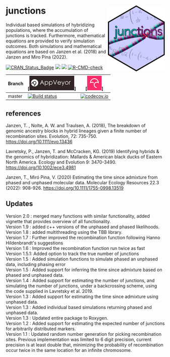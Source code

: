 # junctions <img src="pics/junctions_sticker3.png" align="right" width="180" />
Individual based simulations of hybridizing populations, where the accumulation of junctions is tracked. Furthermore, mathematical equations are provided to verify simulation outcomes. Both simulations and mathematical equations are based on Janzen et al. (2018) and Janzen and Miro Pina (2022).

[![CRAN_Status_Badge](https://www.r-pkg.org/badges/version/junctions)](https://cran.r-project.org/package=junctions)
[![](https://cranlogs.r-pkg.org/badges/grand-total/junctions)](https://cran.r-project.org/package=junctions)
[![](https://cranlogs.r-pkg.org/badges/junctions)](https://cran.r-project.org/package=junctions)
[![R-CMD-check](https://github.com/thijsjanzen/junctions/workflows/R-CMD-check/badge.svg)](https://github.com/thijsjanzen/junctions/actions)

Branch|[![AppVeyor logo](pics/AppVeyor.png)]|[![Codecov logo](pics/Codecov.png)]
---|---|---
master|[![Build status](https://ci.appveyor.com/api/projects/status/rt9856tv3pi87sms?svg=true)](https://ci.appveyor.com/project/thijsjanzen/junctions)|[![codecov.io](https://codecov.io/gh/thijsjanzen/junctions/branch/master/graph/badge.svg)](https://app.codecov.io/gh/thijsjanzen/junctions)


## references
Janzen, T. , Nolte, A. W. and Traulsen, A. (2018), The breakdown of genomic ancestry blocks in hybrid lineages given a finite number of recombination sites. Evolution, 72: 735-750. https://doi.org/10.1111/evo.13436

Lavretsky, P., Janzen, T. and McCracken, KG.  (2019) Identifying hybrids & the genomics of hybridization: Mallards & American black ducks of Eastern North America. Ecology and Evolution 9: 3470-3490. https://doi.org/10.1002/ece3.4981

Janzen, T., Miró Pina, V. (2020) Estimating the time since admixture from phased and unphased molecular data. Molecular Ecology Resources 22.3 (2022): 908-926. https://doi.org/10.1111/1755-0998.13519 


## Updates
Version 2.0 : merged many functions with similar functionality, added vignette that provides overview of all functionality. <br />
Version 1.9 : added c++ versions of the unphased and phased likelihoods. <br />
Version 1.8 : added multithreading using the TBB library. <br />
Version 1.7 : Further improved the recombination function following Hanno Hildenbrandt's suggestions <br />
Version 1.6 : Improved the recombination function run twice as fast <br />
Version 1.5.1: Added option to track the true number of junctions <br />
Version 1.5  : Added simulation functions to simulate phased an unphased data, including phasing error <br />
Version 1.5  : Added support for inferring the time since admixture based on phased and unphased data. <br />
Version 1.4  : Added support for estimating the number of junctions, and simulating the number of junctions, under a backcrossing scheme, using the code supplied in Lavretsky et al. 2019. <br />
Version 1.3  : Added support for estimating the time since admixture using unphased data. <br />
Version 1.3  : Added individual based simulations returning phased and unphased data. <br />
Version 1.3  : Updated entire package to Roxygen. <br />
Version 1.2  : Added support for estimating the expected number of junctions for arbitrarily distributed markers. <br />
Version 1.1  : Updated random number generation for picking recombination sites. Previous implementation was limited to 6 digit precision, current precision is at least double that, minimizing the probability of recombination occur twice in the same location for an infinite chromosome. <br />
